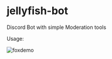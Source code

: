 # jellyfish-bot
 Discord Bot with simple Moderation tools

 Usage:

 ![foxdemo](https://i.imgur.com/X8EKeDO.png)
